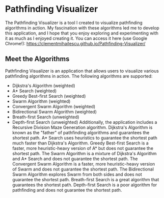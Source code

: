 # Pathfinding Visualizer

The Pathfinding Visualizer is a tool I created to visualize pathfinding algorithms in action. My fascination with these algorithms led me to develop this application, and I hope that you enjoy exploring and experimenting with it as much as I enjoyed creating it. You can access it here (use Google Chrome!): https://clementmihailescu.github.io/Pathfinding-Visualizer/

## Meet the Algorithms

Pathfinding Visualizer is an application that allows users to visualize various pathfinding algorithms in action.
The following algorithms are supported:
  * Dijkstra's Algorithm (weighted)
  * A* Search (weighted)
  * Greedy Best-first Search (weighted)
  * Swarm Algorithm (weighted)
  * Convergent Swarm Algorithm (weighted)
  * Bidirectional Swarm Algorithm (weighted)
  * Breath-first Search (unweighted)
  * Depth-first Search (unweighted)
Additionally, the application includes a Recursive Division Maze Generation algorithm.
Dijkstra's Algorithm is known as the "father" of pathfinding algorithms and guarantees the shortest path.
A* Search uses heuristics to guarantee the shortest path much faster than Dijkstra's Algorithm.
Greedy Best-first Search is a faster, more heuristic-heavy version of A* but does not guarantee the shortest path.
The Swarm Algorithm is a mixture of Dijkstra's Algorithm and A* Search and does not guarantee the shortest path.
The Convergent Swarm Algorithm is a faster, more heuristic-heavy version of Swarm and does not guarantee the shortest path.
The Bidirectional Swarm Algorithm explores Swarm from both sides and does not guarantee the shortest path.
Breath-first Search is a great algorithm that guarantees the shortest path.
Depth-first Search is a poor algorithm for pathfinding and does not guarantee the shortest path.


